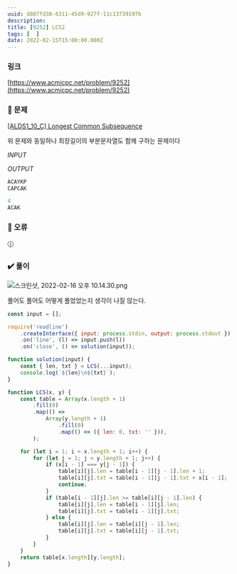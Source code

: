 ```yaml
---
uuid: d887fd38-6311-45d9-927f-11c13739197b
description: 
title: [9252] LCS2
tags: [  ]
date: 2022-02-15T15:00:00.000Z
---
```








### 링크

[https://www.acmicpc.net/problem/9252](https://www.acmicpc.net/problem/9252)

### 📝 문제

[[ALDS1_10_C] Longest Common Subsequence](%5BALDS1_10_C%5D%20Longest%20Common%20Subsequence%20698a6443fce242cd8922442fe6f26a04.md)

위 문제와 동일하나 최장길이의 부분문자열도 함께 구하는 문제이다

*INPUT*

*OUTPUT*

```jsx
ACAYKP
CAPCAK
```

```jsx
4
ACAK
```

### 🚨 오류

<aside>
🕧

</aside>

### ✔️ 풀이

![스크린샷, 2022-02-16 오후 10.14.30.png](https://vault-r2.dorage.io/d887fd38-6311-45d9-927f-11c13739197b/2022_02_16_10_14_30_png.png)

풀어도 풀어도 어떻게 풀었었는지 생각이 나질 않는다.

```jsx
const input = [];

require('readline')
    .createInterface({ input: process.stdin, output: process.stdout })
    .on('line', (l) => input.push(l))
    .on('close', () => solution(input));

function solution(input) {
    const { len, txt } = LCS(...input);
    console.log(`${len}\n${txt}`);
}

function LCS(x, y) {
    const table = Array(x.length + 1)
        .fill(0)
        .map(() =>
            Array(y.length + 1)
                .fill(0)
                .map(() => ({ len: 0, txt: '' })),
        );

    for (let i = 1; i < x.length + 1; i++) {
        for (let j = 1; j < y.length + 1; j++) {
            if (x[i - 1] === y[j - 1]) {
                table[i][j].len = table[i - 1][j - 1].len + 1;
                table[i][j].txt = table[i - 1][j - 1].txt + x[i - 1];
                continue;
            }
            if (table[i - 1][j].len >= table[i][j - 1].len) {
                table[i][j].len = table[i - 1][j].len;
                table[i][j].txt = table[i - 1][j].txt;
            } else {
                table[i][j].len = table[i][j - 1].len;
                table[i][j].txt = table[i][j - 1].txt;
            }
        }
    }
    return table[x.length][y.length];
}
```